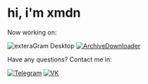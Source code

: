 # hi, i'm xmdn
Now working on: 

![exteraGram Desktop](https://img.shields.io/badge/exteraGram_Desktop-ed3748) [![ArchiveDownloader](https://img.shields.io/badge/ArchiveDownloader-0077FF?logo=vk&logoColor=FFFFFF)](https://github.com/RabbitsInIT/VKArchiveDownloader)


Have any questions? Contact me in:

[![Telegram](https://img.shields.io/badge/Telegram-0088CC?logo=telegram)](https://xmdnusr.t.me/) [![VK](https://img.shields.io/badge/VK-0077FF?logo=vk)](https://vk.com/xmdnusr)
